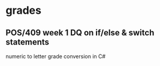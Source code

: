 # grades
POS/409 week 1 DQ on if/else & switch statements
--
numeric to letter grade conversion in C#
